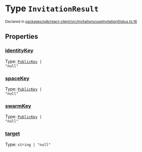 # Type `InvitationResult`
<sub>Declared in [packages/sdk/react-client/src/invitations/useInvitationStatus.ts:16](https://github.com/dxos/dxos/blob/56c97ac85/packages/sdk/react-client/src/invitations/useInvitationStatus.ts#L16)</sub>




## Properties
### [identityKey](https://github.com/dxos/dxos/blob/56c97ac85/packages/sdk/react-client/src/invitations/useInvitationStatus.ts#L18)
Type: <code>[PublicKey](/api/@dxos/react-client/classes/PublicKey) | "null"</code>




### [spaceKey](https://github.com/dxos/dxos/blob/56c97ac85/packages/sdk/react-client/src/invitations/useInvitationStatus.ts#L17)
Type: <code>[PublicKey](/api/@dxos/react-client/classes/PublicKey) | "null"</code>




### [swarmKey](https://github.com/dxos/dxos/blob/56c97ac85/packages/sdk/react-client/src/invitations/useInvitationStatus.ts#L19)
Type: <code>[PublicKey](/api/@dxos/react-client/classes/PublicKey) | "null"</code>




### [target](https://github.com/dxos/dxos/blob/56c97ac85/packages/sdk/react-client/src/invitations/useInvitationStatus.ts#L20)
Type: <code>string | "null"</code>





